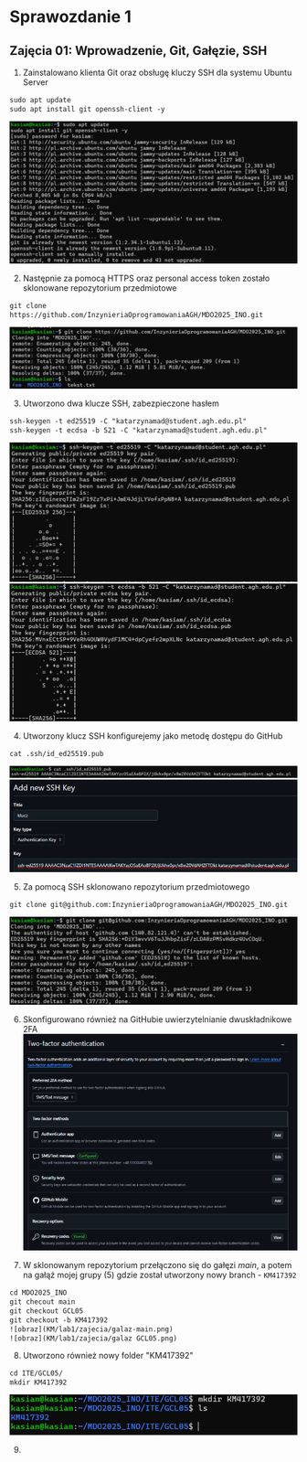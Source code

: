 # Sprawozdanie 1 
## Zajęcia 01: Wprowadzenie, Git, Gałęzie, SSH

1. Zainstalowano klienta Git oraz obsługę kluczy SSH dla systemu Ubuntu Server 
```
sudo apt update
sudo apt install git openssh-client -y
```
![obraz](KM/lab1/zajecia/1.png)

2. Następnie za pomocą HTTPS oraz personal access token zostało sklonowane repozytorium przedmiotowe
```
git clone https://github.com/InzynieriaOprogramowaniaAGH/MDO2025_INO.git
```
![obraz](KM/lab1/zajecia/klonowanie_https.png)

3. Utworzono dwa klucze SSH, zabezpieczone hasłem
```
ssh-keygen -t ed25519 -C "katarzynamad@student.agh.edu.pl"
ssh-keygen -t ecdsa -b 521 -C "katarzynamad@student.agh.edu.pl"
```
![obraz](KM/lab1/zajecia/klucz_gen1.png)
![obraz](KM/lab1/zajecia/klucz_ecdsa.png)

4. Utworzony klucz SSH konfigurejemy jako metodę dostępu do GitHub
```
cat .ssh/id_ed25519.pub
```
![obraz](KM/lab1/zajecia/konfiguracja.png)
![obraz](KM/lab1/zajecia/konfiguracja1.png)

5. Za pomocą SSH sklonowano repozytorium przedmiotowego
```
git clone git@github.com:InzynieriaOprogramowaniaAGH/MDO2025_INO.git
```
![obraz](KM/lab1/zajecia/klonowanie_ssh.png)

6. Skonfigurowano również na GitHubie uwierzytelnianie dwuskładnikowe 2FA
![obraz](KM/lab1/zajecia/2fa.png)

7. W sklonowanym repozytorium przełączono się do gałęzi *main*, a potem na gałąź mojej grupy (5) gdzie został utworzony nowy branch - ```KM417392```
```
cd MDO2025_INO
git checout main
git checkout GCL05
git checkout -b KM417392
![obraz](KM/lab1/zajecia/galaz-main.png)
![obraz](KM/lab1/zajecia/galaz GCL05.png)
```
8. Utworzono również nowy folder "KM417392"
```
cd ITE/GCL05/
mkdir KM417392
```
![obraz](KM/lab1/zajecia/folder.png)

9. 





